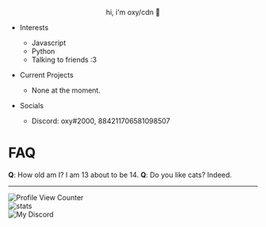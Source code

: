 <p align="center">
       hi, i'm oxy/cdn 👋
</p>

* Interests
  * Javascript
  * Python
  * Talking to friends :3
  
  
* Current Projects
  * None at the moment.
 
* Socials
  * Discord: oxy#2000, 884211706581098507
  
# FAQ
**Q**: How old am I? I am 13 about to be 14.
**Q**: Do you like cats? Indeed.

---
![Profile View Counter](https://komarev.com/ghpvc/?username=i3gaps)    
![stats](https://github-readme-stats.vercel.app/api/top-langs/?username=i3gaps&theme=blue-green)   
![My Discord](https://discord-readme-badge.vercel.app/api?id=884211706581098507)
